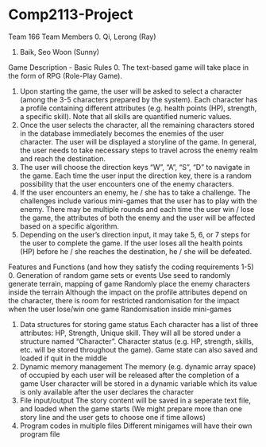 # Comp2113-Project

Team 166
Team Members
0. Qi, Lerong (Ray)
1. Baik, Seo Woon (Sunny)

Game Description - Basic Rules
0. The text-based game will take place in the form of RPG (Role-Play Game).
1. Upon starting the game, the user will be asked to select a character (among the 3-5 characters prepared by the system). Each character has a profile containing different attributes (e.g. health points (HP), strength, a specific skill). Note that all skills are quantified numeric values.
2. Once the user selects the character, all the remaining characters stored in the database immediately becomes the enemies of the user character. The user will be displayed a storyline of the game. In general, the user needs to take necessary steps to travel across the enemy realm and reach the destination.
3. The user will choose the direction keys “W”, “A”, “S”, “D” to navigate in the game. Each time the user input the direction key, there is a random possibility that the user encounters one of the enemy characters.
4. If the user encounters an enemy, he / she has to take a challenge. The challenges include various mini-games that the user has to play with the enemy. There may be multiple rounds and each time the user win / lose the game, the attributes of both the enemy and the user will be affected based on a specific algorithm.
5. Depending on the user’s direction input, it may take 5, 6, or 7 steps for the user to complete the game. If the user loses all the health points (HP) before he / she reaches the destination, he / she will be defeated.

Features and Functions (and how they satisfy the coding requirements 1-5)
0. Generation of random game sets or events
Use seed to randomly generate terrain, mapping of game 
Randomly place the enemy characters inside the terrain
Although the impact on the profile attributes depend on the character, there is room for restricted randomisation for the impact when the user lose/win one game
Randomisation inside mini-games
1. Data structures for storing game status 
Each character has a list of three attributes: HP, Strength, Unique skill. They will all be stored under a structure named “Character”.
Character status (e.g. HP, strength, skills, etc. will be stored throughout the game).
Game state can also saved and loaded if quit in the middle
2. Dynamic memory management
The memory (e.g. dynamic array space) of occupied by each user will be released after the completion of a game
User character will be stored in a dynamic variable which its value is only available after the user declares the character
3. File input/output
The story content will be saved in a seperate text file, and loaded when the game starts (We might prepare more than one story line and the user gets to choose one if time allows)
4. Program codes in multiple files
Different minigames will have their own program file
